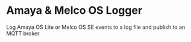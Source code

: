 # Amaya & Melco OS Logger
Log Amaya OS Lite or Melco OS SE events to a log file and publish to an MQTT broker
